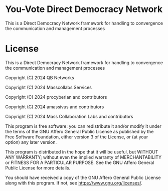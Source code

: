 # You-Vote Direct Democracy Network

This is a Direct Democracy Network framework for handling to convergence the communication and management processes

# License

This is a Direct Democracy Network framework for handling to convergence the communication and management processes

Copyright (C) 2024 QB Networks

Copyright (C) 2024 Masscollabs Services

Copyright (C) 2024 procyberian and contributors

Copyright (C) 2024 amassivus and contributors

Copyright (C) 2024 Mass Collaboration Labs and contributors

This program is free software: you can redistribute it and/or modify
it under the terms of the GNU Affero General Public License as published
by the Free Software Foundation, either version 3 of the License, or
(at your option) any later version.

This program is distributed in the hope that it will be useful,
but WITHOUT ANY WARRANTY; without even the implied warranty of
MERCHANTABILITY or FITNESS FOR A PARTICULAR PURPOSE.  See the
GNU Affero General Public License for more details.

You should have received a copy of the GNU Affero General Public License
along with this program.  If not, see <https://www.gnu.org/licenses/>.
